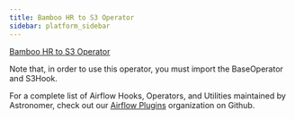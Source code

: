 ```yaml
---
title: Bamboo HR to S3 Operator
sidebar: platform_sidebar
---
```


[Bamboo HR to S3 Operator](https://github.com/airflow-plugins/bamboo_hr_plugin/blob/master/operators/bamboo_hr_to_s3_operator.py)

Note that, in order to use this operator, you must import the BaseOperator and S3Hook.

For a complete list of Airflow Hooks, Operators, and Utilities maintained by Astronomer, check out our [Airflow Plugins](https://github.com/airflow-plugins?utf8=%E2%9C%93&q=&type=&language=) organization on Github.


